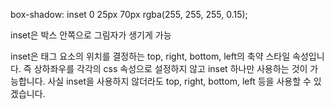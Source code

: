 box-shadow: inset 0 25px 70px rgba(255, 255, 255, 0.15);

inset은 박스 안쪽으로 그림자가 생기게 가능

inset은 태그 요소의 위치를 결정하는 top, right, bottom, left의 축약 스타일 속성입니다. 즉 상하좌우를 각각의 css 속성으로 설정하지 않고 inset 하나만 사용하는 것이 가능합니다. 사실 inset을 사용하지 않더라도 top, right, bottom, left 등을 사용할 수 있겠습니다.
